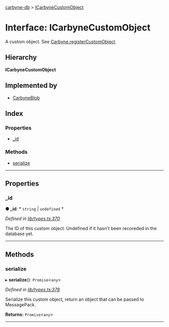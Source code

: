 [carbyne-db](../README.md) > [ICarbyneCustomObject](../interfaces/icarbynecustomobject.md)

# Interface: ICarbyneCustomObject

A custom object. See [Carbyne.registerCustomObject](../classes/carbyne.md#registercustomobject).

## Hierarchy

**ICarbyneCustomObject**

## Implemented by

* [CarbyneBlob](../classes/carbyneblob.md)

## Index

### Properties

* [_id](icarbynecustomobject.md#_id)

### Methods

* [serialize](icarbynecustomobject.md#serialize)

---

## Properties

<a id="_id"></a>

###  _id

**● _id**: * `string` &#124; `undefined`
*

*Defined in [lib/types.ts:370](https://github.com/allotropelabs/carbyne/blob/43f16e4/lib/types.ts#L370)*

The ID of this custom object. Undefined if it hasn't been recoreded in the database yet.

___

## Methods

<a id="serialize"></a>

###  serialize

▸ **serialize**(): `Promise`<`any`>

*Defined in [lib/types.ts:378](https://github.com/allotropelabs/carbyne/blob/43f16e4/lib/types.ts#L378)*

Serialize this custom object, return an object that can be passed to MessagePack.

**Returns:** `Promise`<`any`>

___

